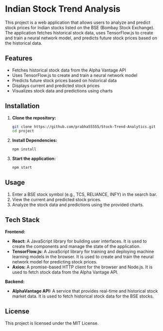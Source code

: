 # Indian Stock Trend Analysis

This project is a web application that allows users to analyze and predict stock prices for Indian stocks listed on the BSE (Bombay Stock Exchange). The application fetches historical stock data, uses TensorFlow.js to create and train a neural network model, and predicts future stock prices based on the historical data.

## Features

- Fetches historical stock data from the Alpha Vantage API
- Uses TensorFlow.js to create and train a neural network model
- Predicts future stock prices based on historical data
- Displays current and predicted stock prices
- Visualizes stock data and predictions using charts

## Installation

1. **Clone the repository:**

    ```bash
    git clone https://github.com/prabha55555/Stock-Trend-Analytics.git
    cd project
    ```

2. **Install Dependencies:**

    ```bash
    npm install
    ```

3. **Start the application:**

    ```bash
    npm start
    ```

## Usage

1. Enter a BSE stock symbol (e.g., TCS, RELIANCE, INFY) in the search bar.
2. View the current and predicted stock prices.
3. Analyze the stock data and predictions using the provided charts.

## Tech Stack

**Frontend:**

- **React:** A JavaScript library for building user interfaces. It is used to create the components and manage the state of the application.
- **TensorFlow.js:** A JavaScript library for training and deploying machine learning models in the browser. It is used to create and train the neural network model for predicting stock prices.
- **Axios:** A promise-based HTTP client for the browser and Node.js. It is used to fetch stock data from the Alpha Vantage API.

**Backend:**

- **AlphaVantage API:** A service that provides real-time and historical stock market data. It is used to fetch historical stock data for the BSE stocks.

## License

This project is licensed under the MIT License.
